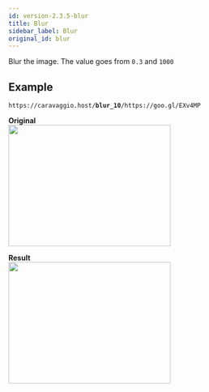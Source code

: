 ```yaml
---
id: version-2.3.5-blur
title: Blur
sidebar_label: Blur
original_id: blur
---
```


Blur the image. The value goes from `0.3` and `1000`

## Example

<pre><code class="hljs css html">https://caravaggio.host/<strong>blur_10</strong>/https://goo.gl/EXv4MP</code></pre>


**Original**     
<img width="320" height="240" src="assets/example/girls.jpeg" />

**Result**     
<img width="320" height="240" src="assets/example/blur.jpeg" />